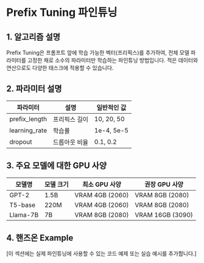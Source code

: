 # Prefix Tuning 파인튜닝

## 1. 알고리즘 설명

Prefix Tuning은 프롬프트 앞에 학습 가능한 벡터(프리픽스)를 추가하여, 전체 모델 파라미터를 고정한 채로 소수의 파라미터만 학습하는 파인튜닝 방법입니다. 적은 데이터와 연산으로도 다양한 태스크에 적용할 수 있습니다.

## 2. 파라미터 설명

| 파라미터 | 설명 | 일반적인 값 |
|-----------|------|------------|
| prefix_length | 프리픽스 길이 | 10, 20, 50 |
| learning_rate | 학습률 | 1e-4, 5e-5 |
| dropout | 드롭아웃 비율 | 0.1, 0.2 |

## 3. 주요 모델에 대한 GPU 사양

| 모델명 | 모델 크기 | 최소 GPU 사양 | 권장 GPU 사양 |
|--------|-----------|--------------|--------------|
| GPT-2 | 1.5B | VRAM 4GB (2060) | VRAM 8GB (2080) |
| T5-base | 220M | VRAM 4GB (2060) | VRAM 8GB (2080) |
| Llama-7B | 7B | VRAM 8GB (2080) | VRAM 16GB (3090) |

## 4. 핸즈온 Example

[이 섹션에는 실제 파인튜닝에 사용할 수 있는 코드 예제 또는 실습 예시를 추가합니다.]
